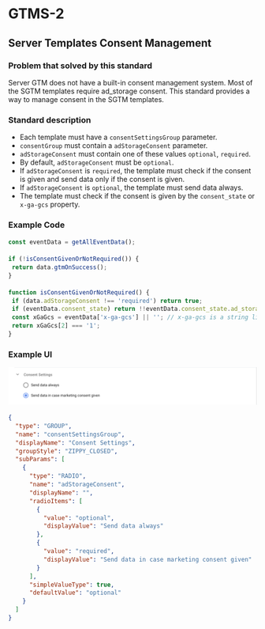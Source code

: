 # GTMS-2
## Server Templates Consent Management

### Problem that solved by this standard

Server GTM does not have a built-in consent management system.
Most of the SGTM templates require ad_storage consent.
This standard provides a way to manage consent in the SGTM templates.

### Standard description

- Each template must have a `consentSettingsGroup` parameter.
- `consentGroup` must contain a `adStorageConsent` parameter.
- `adStorageConsent` must contain one of these values `optional`, `required`.
- By default, `adStorageConsent` must be `optional`.
- If `adStorageConsent` is `required`, the template must check if the consent is given and send data only if the consent is given.
- If `adStorageConsent` is `optional`, the template must send data always.
- The template must check if the consent is given by the `consent_state` or `x-ga-gcs` property.

### Example Code

 ```js
const eventData = getAllEventData();

if (!isConsentGivenOrNotRequired()) {
  return data.gtmOnSuccess();
}

function isConsentGivenOrNotRequired() {
  if (data.adStorageConsent !== 'required') return true;
  if (eventData.consent_state) return !!eventData.consent_state.ad_storage;
  const xGaGcs = eventData['x-ga-gcs'] || ''; // x-ga-gcs is a string like "G110"
  return xGaGcs[2] === '1';
}
```


### Example UI

![UI](/images/gtms-2-ui.png)

```json
{
  "type": "GROUP",
  "name": "consentSettingsGroup",
  "displayName": "Consent Settings",
  "groupStyle": "ZIPPY_CLOSED",
  "subParams": [
    {
      "type": "RADIO",
      "name": "adStorageConsent",
      "displayName": "",
      "radioItems": [
        {
          "value": "optional",
          "displayValue": "Send data always"
        },
        {
          "value": "required",
          "displayValue": "Send data in case marketing consent given"
        }
      ],
      "simpleValueType": true,
      "defaultValue": "optional"
    }
  ]
}
```
